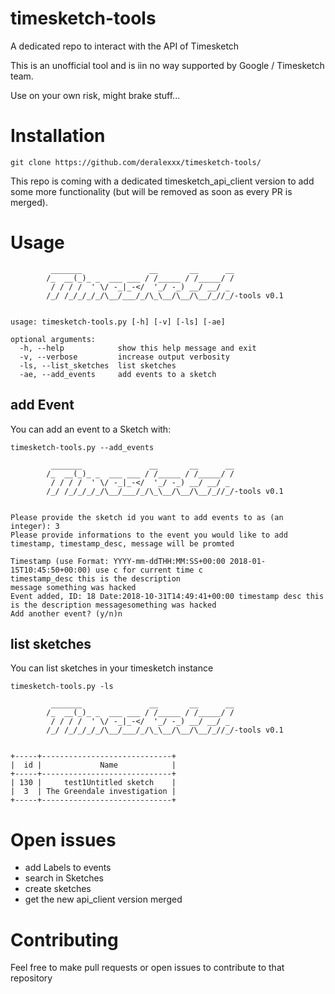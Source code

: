 # timesketch-tools
A dedicated repo to interact with the API of Timesketch

This is an unofficial tool and is iin no way supported by Google / Timesketch team.

Use on your own risk, might brake stuff...

# Installation

````
git clone https://github.com/deralexxx/timesketch-tools/
````

This repo is coming with a dedicated timesketch_api_client version 
to add some more functionality (but will be removed as soon as every PR is merged).


# Usage

```
         _______               __       __      __ 
        /_  __(_)_ _  ___ ___ / /_____ / /_____/ / 
         / / / /  ' \/ -_|_-</  '_/ -_) __/ __/ _          
        /_/ /_/_/_/_/\__/___/_/\_\__/\__/\__/_//_/-tools v0.1

            
usage: timesketch-tools.py [-h] [-v] [-ls] [-ae]

optional arguments:
  -h, --help            show this help message and exit
  -v, --verbose         increase output verbosity
  -ls, --list_sketches  list sketches
  -ae, --add_events     add events to a sketch

```

## add Event

You can add an event to a Sketch with:
 
```
timesketch-tools.py --add_events
     
         _______               __       __      __ 
        /_  __(_)_ _  ___ ___ / /_____ / /_____/ / 
         / / / /  ' \/ -_|_-</  '_/ -_) __/ __/ _          
        /_/ /_/_/_/_/\__/___/_/\_\__/\__/\__/_//_/-tools v0.1

            
Please provide the sketch id you want to add events to as (an integer): 3
Please provide informations to the event you would like to add timestamp, timestamp_desc, message will be promted

Timestamp (use Format: YYYY-mm-ddTHH:MM:SS+00:00 2018-01-15T10:45:50+00:00) use c for current time c
timestamp_desc this is the description
message something was hacked
Event added, ID: 18 Date:2018-10-31T14:49:41+00:00 timestamp desc this is the description messagesomething was hacked
Add another event? (y/n)n
```

## list sketches

You can list sketches in your timesketch instance

```
timesketch-tools.py -ls
     
         _______               __       __      __ 
        /_  __(_)_ _  ___ ___ / /_____ / /_____/ / 
         / / / /  ' \/ -_|_-</  '_/ -_) __/ __/ _          
        /_/ /_/_/_/_/\__/___/_/\_\__/\__/\__/_//_/-tools v0.1

            
+-----+-----------------------------+
|  id |             Name            |
+-----+-----------------------------+
| 130 |     test1Untitled sketch    |
|  3  | The Greendale investigation |
+-----+-----------------------------+

```


# Open issues

* add Labels to events
* search in Sketches
* create sketches
* get the new api_client version merged

# Contributing

Feel free to make pull requests or open issues to contribute to that repository